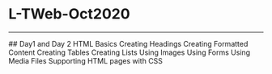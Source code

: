 # L-TWeb-Oct2020
<hr/>
## Day1 and Day 2
  HTML Basics
  Creating Headings
  Creating Formatted Content
  Creating Tables
  Creating Lists
  Using Images
  Using Forms
  Using Media Files
  Supporting HTML pages with CSS
  
